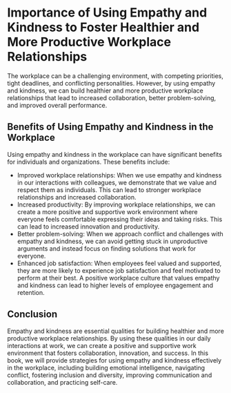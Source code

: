 Importance of Using Empathy and Kindness to Foster Healthier and More Productive Workplace Relationships
=================================================================================================================================

The workplace can be a challenging environment, with competing priorities, tight deadlines, and conflicting personalities. However, by using empathy and kindness, we can build healthier and more productive workplace relationships that lead to increased collaboration, better problem-solving, and improved overall performance.

Benefits of Using Empathy and Kindness in the Workplace
-------------------------------------------------------

Using empathy and kindness in the workplace can have significant benefits for individuals and organizations. These benefits include:

* Improved workplace relationships: When we use empathy and kindness in our interactions with colleagues, we demonstrate that we value and respect them as individuals. This can lead to stronger workplace relationships and increased collaboration.
* Increased productivity: By improving workplace relationships, we can create a more positive and supportive work environment where everyone feels comfortable expressing their ideas and taking risks. This can lead to increased innovation and productivity.
* Better problem-solving: When we approach conflict and challenges with empathy and kindness, we can avoid getting stuck in unproductive arguments and instead focus on finding solutions that work for everyone.
* Enhanced job satisfaction: When employees feel valued and supported, they are more likely to experience job satisfaction and feel motivated to perform at their best. A positive workplace culture that values empathy and kindness can lead to higher levels of employee engagement and retention.

Conclusion
----------

Empathy and kindness are essential qualities for building healthier and more productive workplace relationships. By using these qualities in our daily interactions at work, we can create a positive and supportive work environment that fosters collaboration, innovation, and success. In this book, we will provide strategies for using empathy and kindness effectively in the workplace, including building emotional intelligence, navigating conflict, fostering inclusion and diversity, improving communication and collaboration, and practicing self-care.
